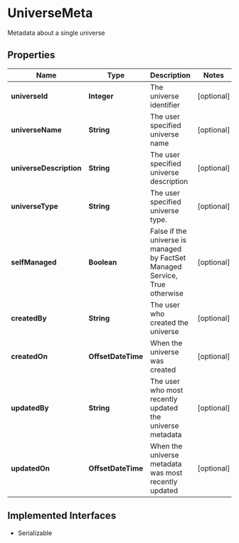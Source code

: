 

# UniverseMeta

Metadata about a single universe

## Properties

Name | Type | Description | Notes
------------ | ------------- | ------------- | -------------
**universeId** | **Integer** | The universe identifier |  [optional]
**universeName** | **String** | The user specified universe name |  [optional]
**universeDescription** | **String** | The user specified universe description |  [optional]
**universeType** | **String** | The user specified universe type. |  [optional]
**selfManaged** | **Boolean** | False if the universe is managed by FactSet Managed Service, True otherwise |  [optional]
**createdBy** | **String** | The user who created the universe |  [optional]
**createdOn** | **OffsetDateTime** | When the universe was created |  [optional]
**updatedBy** | **String** | The user who most recently updated the universe metadata |  [optional]
**updatedOn** | **OffsetDateTime** | When the universe metadata was most recently updated |  [optional]


## Implemented Interfaces

* Serializable


